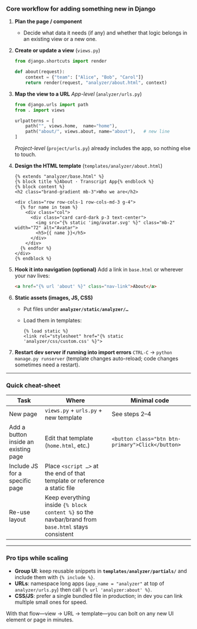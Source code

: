 ### Core workflow for adding something new in Django

1. **Plan the page / component**

   * Decide what data it needs (if any) and whether that logic belongs in an existing view or a new one.

2. **Create or update a view** (`views.py`)

   ```python
   from django.shortcuts import render

   def about(request):
       context = {"team": ["Alice", "Bob", "Carol"]}
       return render(request, "analyzer/about.html", context)
   ```

3. **Map the view to a URL**
   *App-level* (`analyzer/urls.py`)

   ```python
   from django.urls import path
   from . import views

   urlpatterns = [
       path("", views.home,  name="home"),
       path("about/", views.about, name="about"),   # new line
   ]
   ```

   *Project-level* (`project/urls.py`) already includes the app, so nothing else to touch.

4. **Design the HTML template** (`templates/analyzer/about.html`)

   ```django
   {% extends "analyzer/base.html" %}
   {% block title %}About · Transcript App{% endblock %}
   {% block content %}
   <h2 class="brand-gradient mb-3">Who we are</h2>

   <div class="row row-cols-1 row-cols-md-3 g-4">
     {% for name in team %}
       <div class="col">
         <div class="card card-dark p-3 text-center">
           <img src="{% static 'img/avatar.svg' %}" class="mb-2" width="72" alt="Avatar">
           <h5>{{ name }}</h5>
         </div>
       </div>
     {% endfor %}
   </div>
   {% endblock %}
   ```

5. **Hook it into navigation (optional)**
   Add a link in `base.html` or wherever your nav lives:

   ```html
   <a href="{% url 'about' %}" class="nav-link">About</a>
   ```

6. **Static assets (images, JS, CSS)**

   * Put files under **`analyzer/static/analyzer/…`**
   * Load them in templates:

     ```django
     {% load static %}
     <link rel="stylesheet" href="{% static 'analyzer/css/custom.css' %}">
     ```

7. **Restart dev server if running into import errors**
   `CTRL-C` → `python manage.py runserver` (template changes auto-reload; code changes sometimes need a restart).

---

### Quick cheat-sheet

| Task                                 | Where                                                                                              | Minimal code                                     |
| ------------------------------------ | -------------------------------------------------------------------------------------------------- | ------------------------------------------------ |
| New page                             | `views.py` + `urls.py` + new template                                                              | See steps 2–4                                    |
| Add a button inside an existing page | Edit that template (`home.html`, etc.)                                                             | `<button class="btn btn-primary">Click</button>` |
| Include JS for a specific page       | Place `<script …>` at the end of that template or reference a static file                          |                                                  |
| Re-use layout                        | Keep everything inside `{% block content %}` so the navbar/brand from `base.html` stays consistent |                                                  |

---

### Pro tips while scaling

* **Group UI**: keep reusable snippets in **`templates/analyzer/partials/`** and include them with `{% include %}`.
* **URLs**: namespace long apps (`app_name = "analyzer"` at top of `analyzer/urls.py`) then call `{% url 'analyzer:about' %}`.
* **CSS/JS**: prefer a single bundled file in production; in dev you can link multiple small ones for speed.

With that flow—view → URL → template—you can bolt on any new UI element or page in minutes.
